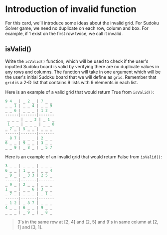 # Introduction of invalid function

For this card, we'll introduce some ideas about the invalid grid. For Sudoku Solver game, we need no duplicate on each row, column and box. For example, if 1 exist on the first row twice, we call it invalid.

## isValid\(\)

Write the `isValid()` function, which will be used to check if the user's inputted Sudoku board is valid by verifying there are no duplicate values in any rows and columns. The function will take in one argument which will be the user's initial Sudoku board that we will define as `grid`. Remember that `grid` is a 2-D list that contains 9 lists with 9 elements in each list.

Here is an example of a valid grid that would return True from `isValid()`:

```python
9 4 _ | _ 2 _ | 7 _ _        
_ _ 1 | _ _ 4 | _ _ 9        
_ _ 6 | _ _ _ | 1 2 _    
------|-------|-------
 _ _ _ | _ _ 3 | _ 1 _
 1 _ _ | _ _ _ | _ _ 8
_ 7 _ | 5 _ _ | _ _ _
------|-------|-------
_ 8 7 | _ _ _ | 2 _ _
6 _ _ | 9 _ _ | 3 _ _
_ _ 9 | _ 8 _ | _ 5 7
```

Here is an example of an invalid grid that would return False from `isValid()`:

```python
3 _ _ | _ _ _ | _ _ _        
6 _ _ | 1 _ _ | _ _ 4         
_ 9 _ | _ 3 3 | 2 5 _        
------|-------|-------    
_ 9 _ | 2 _ _ | _ _ _        
1 _ _ | _ _ 6 | 3 _ _
_ 7 _ | _ _ _ | _ 1 _
------|-------|-------
_ 1 2 | _ 8 7 | _ _ _
4 _ _ | 6 _ _ | 9 _ _
_ _ _ | _ 9 _ | _ 8 _
```

> 3's in the same row at \[2, 4\] and \[2, 5\] and 9's in same column at \[2, 1\] and \[3, 1\].

